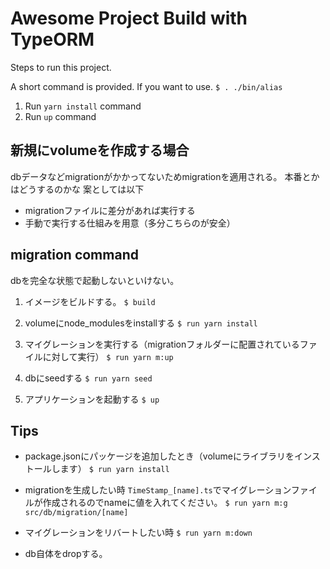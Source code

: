 # Awesome Project Build with TypeORM

Steps to run this project.

A short command is provided. If you want to use.
`$ . ./bin/alias`

1. Run `yarn install` command
2. Run `up` command

## 新規にvolumeを作成する場合

dbデータなどmigrationがかかってないためmigrationを適用される。
本番とかはどうするのかな
案としては以下

- migrationファイルに差分があれば実行する
- 手動で実行する仕組みを用意（多分こちらのが安全）

## migration command

dbを完全な状態で起動しないといけない。

1. イメージをビルドする。
`$ build`

2. volumeにnode_modulesをinstallする
`$ run yarn install`

3. マイグレーションを実行する（migrationフォルダーに配置されているファイルに対して実行）
`$ run yarn m:up`

4. dbにseedする
`$ run yarn seed`

5. アプリケーションを起動する
`$ up`

## Tips

- package.jsonにパッケージを追加したとき（volumeにライブラリをインストールします）
`$ run yarn install`

- migrationを生成したい時
`TimeStamp_[name].ts`でマイグレーションファイルが作成されるのでnameに値を入れてください。
`$ run yarn m:g src/db/migration/[name]`

- マイグレーションをリバートしたい時
`$ run yarn m:down`

- db自体をdropする。
